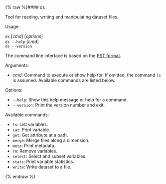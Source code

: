 {% raw %}#### ds

Tool for reading, writing and manipulating dataset files.

Usage:

`ds` [*cmd*] [*options*]<br />
`ds --help` [*cmd*]<br />
`ds --version`<br />


The command line interface is based on the [PST format](https://github.com/peterkuma/pst).

Arguments:

- *cmd*: Command to execute or show help for. If omitted, the command `ls` is assumed. Available commands are listed below.

Options:

- `--help`: Show this help message or help for a command.
- `--version`: Print the version number and exit.

Available commands:

- `ls`: List variables.
- `cat`: Print variable.
- `get`: Get attribute at a path.
- `merge`: Merge files along a dimension.
- `meta`: Print metadata.
- `rm`: Remove variables.
- `select`: Select and subset variables.
- `stats`: Print variable statistics.
- `write`: Write dataset to a file.

{% endraw %}